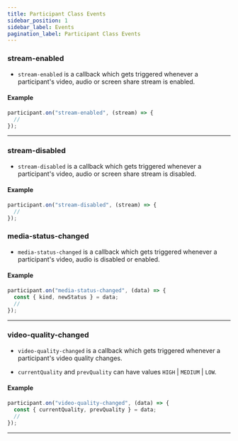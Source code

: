 ```yaml
---
title: Participant Class Events
sidebar_position: 1
sidebar_label: Events
pagination_label: Participant Class Events
---
```


<div class="sdk-api-ref-only-h4">

### stream-enabled

- `stream-enabled` is a callback which gets triggered whenever a participant's video, audio or screen share stream is enabled.

#### Example

```js
participant.on("stream-enabled", (stream) => {
  //
});
```

---

### stream-disabled

- `stream-disabled` is a callback which gets triggered whenever a participant's video, audio or screen share stream is disabled.

#### Example

```js
participant.on("stream-disabled", (stream) => {
  //
});
```

### media-status-changed

- `media-status-changed` is a callback which gets triggered whenever a participant's video, audio is disabled or enabled.

#### Example

```js
participant.on("media-status-changed", (data) => {
  const { kind, newStatus } = data;
  //
});
```

---

### video-quality-changed

- `video-quality-changed` is a callback which gets triggered whenever a participant's video quality changes.

- `currentQuality` and `prevQuality` can have values `HIGH` | `MEDIUM` | `LOW`.

#### Example

```js
participant.on("video-quality-changed", (data) => {
  const { currentQuality, prevQuality } = data;
  //
});
```

---

</div>
